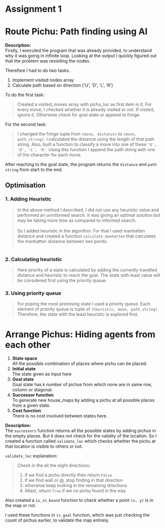 # Assignment 1

# Route Pichu: Path finding using AI

<b>Description:</b><br/>
Firstly, I executed the program that was already provided, to understand why it was going in infinite loop. Looking at the output I quickly figured out that the problem was revisiting the nodes.

Therefore I had to do two tasks.
1. Implement visited nodes array
2. Calculate path based on direction ('U', 'D', 'L', 'R')

To do the first task:
> Created a visited_moves array with pichu_loc as first item in it.
> For every move, I checked whether it is already visited or not. If visited, ignore it. Otherwise check for goal state or append to fringe.

For the second task:
> I changed the fringe tuple from `(move, distance)` to `(move, path_string)`. I calculated the distance using the length of that path string.
> Also, built a function to classify a move into one of these `'U', 'D', 'L', 'R'`. Using this function I append the path string with one of the character for each move.

After reaching to the goal state, the program returns the `distance` and `path string` from start to the end.

## Optimisation
### 1. Adding Heuristic
> In the above method I described, I did not use any heuristic value and performed an uninformed search. It was giving an optimal solution but may be taking more time as compared to informed search.<br/><br/>
>So I added heuristic in the algorithm. For that I used manhatten distance and created a function `calculate_manhatten` that calculates the manhatten distance between two points.<br/><br/>
### 2. Calculating heuristic
> Here priority of a state is calculated by adding the currently travelled distance and heuristic to reach the goal. The state with least value will be considered first using the priority queue.
### 3. Using priority queue
> For poping the most promising state I used a priority queue. Each element of priority queue is tuple of `(heuristic, move, path_string)`. Therefore, the state with the least heuristic is explored first.



# Arrange Pichus: Hiding agents from each other

1. <b>State space</b><br/>
All the possible combination of places where pichu can be placed.
2. <b>Initial state</b><br/>
The state given as input here
3. <b>Goal state</b><br/>
Goal state has k number of pichus from which none are in same row, column or diagonal.
4. <b>Successor function</b><br/>
To generate new house_maps by adding a pichu at all possible places from a given state.
5. <b>Cost function</b><br/>
There is no cost involved between states here.


<b>Description:</b><br/>
The `successors` function returns all the possible states by adding pichus in the empty places. But it does not check for the validity of the location. So I created a function called `validate_loc` which checks whether the pichu at that location is visible to others or not.

`validate_loc` explanation:
> Check in the all the eight directions:<br/>
>1. if we find a pichu directly then return `False`<br/>
>2. if we find wall or @, stop finding in that direction<br/>
>3. otherwise keep looking in the remaining directions<br/>
>4. Atlast, return `True` if we no pichu found in the way

Also created a `is_in_bound` function to check whether a point `(x, y)` is in the map or not.

I used these functions in `is_goal` function, which was just checking the count of pichus earlier, to validate the map entirely.

